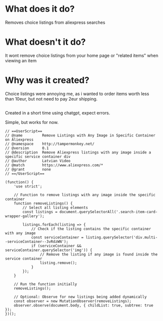 # What does it do?
Removes choice listings from aliexpress searches


# What doesn't it do?
It wont remove choice listings from your home page or "related items" when viewing an item


# Why was it created?
Choice listings were annoying me, as i wanted to order items worth less than 10eur, but not need to pay 2eur shipping.


##
Created in a short time using chatgpt, expect errors.

Simple, but works for now.


```
// ==UserScript==
// @name         Remove Listings with Any Image in Specific Container on Aliexpress
// @namespace    http://tampermonkey.net/
// @version      0.1
// @description  Remove Aliexpress listings with any image inside a specific service container div
// @author       Latvian Video
// @match        https://www.aliexpress.com/*
// @grant        none
// ==/UserScript==

(function() {
    'use strict';

    // Function to remove listings with any image inside the specific container
    function removeListings() {
        // Select all listing elements
        const listings = document.querySelectorAll('.search-item-card-wrapper-gallery');

        listings.forEach(listing => {
            // Check if the listing contains the specific container with any image
            const serviceContainer = listing.querySelector('div.multi--serviceContainer--3vRdzWN');
            if (serviceContainer && serviceContainer.querySelector('img')) {
                // Remove the listing if any image is found inside the service container
                listing.remove();
            }
        });
    }

    // Run the function initially
    removeListings();

    // Optional: Observe for new listings being added dynamically
    const observer = new MutationObserver(removeListings);
    observer.observe(document.body, { childList: true, subtree: true });
})();
```
